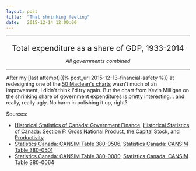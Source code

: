 ```yaml
---
layout: post
title:  "That shrinking feeling"
date:   2015-12-14 12:00:00
---
```


* * *

<div id="shrinkTip" class="hidden">
  <p id="tipTop"><span id="tipTitle"></span></p>
  <p class="tipInfo"><span id="tipText1"></span></p>
</div>
<p class="shrinkTitle">Total expenditure as a share of GDP, 1933-2014</p>
<p class="shrinkSubTitle">All governments combined</p>
<div id="shrinkChart"></div>

* * *

After my [last attempt]({% post_url 2015-12-13-financial-safety %}) at redesigning one of the [50 Maclean's charts](http://www.macleans.ca/economy/economicanalysis/the-most-important-charts-for-the-canadian-economy-in-2016/) wasn't much of an improvement, I didn't think I'd try again. But the chart from Kevin Milligan on the shrinking share of government expenditures is pretty interesting... and really, really ugly. No harm in polishing it up, right?

Sources:

- [Historical Statistics of Canada: Government Finance](http://www.statcan.gc.ca/pub/11-516-x/sectionh/4057752-eng.htm#1), [Historical Statistics of Canada: Section F: Gross National Product, the Capital Stock, and Productivity](http://www.statcan.gc.ca/pub/11-516-x/sectionf/4057751-eng.htm)
- [Statistics Canada: CANSIM Table 380-0506](http://www5.statcan.gc.ca/cansim/a26?lang=eng&retrLang=eng&id=3800506&&pattern=&stByVal=1&p1=1&p2=50&tabMode=dataTable&csid=), [Statistics Canada: CANSIM Table 380-0501](http://www5.statcan.gc.ca/cansim/a26?lang=eng&retrLang=eng&id=3800501&pattern=&tabMode=dataTable&srchLan=-1&p1=-1&p2=9)
- [Statistics Canada: CANSIM Table 380-0080](http://www5.statcan.gc.ca/cansim/a26?lang=eng&retrLang=eng&id=3800080&&pattern=&stByVal=1&p1=1&p2=49&tabMode=dataTable&csid=), [Statistics Canada: CANSIM Table 380-0064](http://www5.statcan.gc.ca/cansim/a26?lang=eng&retrLang=eng&id=3800064&pattern=&tabMode=dataTable&srchLan=-1&p1=-1&p2=9)

<style>

#shrinkChart text {
  font-size: 10px;
}

#shrinkChart .axis path,
#shrinkChart .axis line {
  fill: none;
  stroke: #000;
  shape-rendering: crispEdges;
}

.shrinkTitle {
	font-size: 1.5em;
	margin-bottom: 0;
  text-align: center;
}

.shrinkSubTitle {
	font-style: italic;
	text-align: center;
}

.x.axis path {
  display: none;
}

.line {
  fill: none;
  stroke-linecap: "round";
  stroke-width: 1.5px;
}

.histLine {
	stroke: #FF4D4C;
}

.sna1968Line {
	stroke: #FF0000;
}

.snaModernLine {
	stroke: #7F2626;
}

.histCircle {
	fill: #FF4D4C;
}

.sna1968Circle {
	fill: #FF0000;
}

.snaModernCircle {
	fill: #7F2626;
}

/* Tooltip */
.hidden {
  display: none;
}

#shrinkTip {
  border: 1px solid black;
  border-radius: 5px;
  background-color: white;
  box-shadow: 2px 2px 2px 3px rgba(0, 0, 0, 0.05);
  position: absolute;
  width: 225px;
  height: auto;
  padding: 10px;
  pointer-events: none;
}

#shrinkTip strong {
  font-weight: bold;
}

#shrinkTip #tipTop {
  font-size: 16px;
  font-weight: bold;
  margin-bottom: 10px !important;
}

#shrinkTip .tipInfo {
  font-size: 12px;
  margin: 0;
}

.hidden {
  display: none;
}

</style>

<script src="https://cdnjs.cloudflare.com/ajax/libs/queue-async/1.0.7/queue.min.js"></script>

<script>

shrinkChart();

var coordinates = [0, 0];
var body = d3.select("body")
    .on("mousemove", function() {
      coordinates = d3.mouse(this);
    })
    .on("mousedown", function() {
      coordinates = d3.mouse(this);
    });

function shrinkChart() {

	var margin = {top: 20, right: 20, bottom: 30, left: 50},
	    width = 740 - margin.left - margin.right,
	    height = 300 - margin.top - margin.bottom;

	var parseDate = d3.time.format("%Y").parse;
	var percentFormat = d3.format("%");

	var dataSources = ["Historical Statistics of Canada", "1968 System of National Accounts", "Modern System of National Accounts"];
	var dataColours = ["#FF4D4C", "#FF0000", "#7F2626"];

	var x = d3.time.scale()
	    .range([0, width]);

	var y = d3.scale.linear()
	    .range([height, 0]);

	var xAxis = d3.svg.axis()
	    .scale(x)
	    .orient("bottom");

	var yAxis = d3.svg.axis()
	    .scale(y)
	    .orient("left")
	    .tickFormat(percentFormat);

	var lineTop = d3.svg.line()
	  .x(function(d) { return x(d.year); })
	  .y(function(d) { return y(1); });

	var lineBottom = d3.svg.line()
	  .x(function(d) { return x(d.year); })
	  .y(function(d) { return y(0); });

	var line = d3.svg.line()
	    .x(function(d) { return x(d.year); })
	    .y(function(d) { return y(d.gdpShare); });

	var svg = d3.select("#shrinkChart").append("svg")
	    .attr("width", width + margin.left + margin.right)
	    .attr("height", height + margin.top + margin.bottom)
	  .append("g")
	    .attr("transform", "translate(" + margin.left + "," + margin.top + ")");

	queue()
	  .defer(d3.csv, "{{ site.baseurl }}/data/2015/12/share_historical.csv", type)
	  .defer(d3.csv, "{{ site.baseurl }}/data/2015/12/share_1968.csv", type)
	  .defer(d3.csv, "{{ site.baseurl }}/data/2015/12/share_modern.csv", type)
	  .await(ready);

	function ready (error, historical, sna1968, snaModern) {
	  if (error) throw error;

	  x.domain([d3.min(historical, function(d) { return d.year; }), 
	  	d3.max(snaModern, function(d) { return d.year; })]);
	  y.domain([d3.min(sna1968, function(d) { return d.gdpShare; }), 
	  	d3.max(snaModern, function(d) { return d.gdpShare; })]);

	  console.log(y.domain());

	  svg.append("g")
	      .attr("class", "x axis")
	      .attr("transform", "translate(0," + height + ")")
	      .call(xAxis);

	  svg.append("g")
	      .attr("class", "y axis")
	      .call(yAxis)
	    .append("text")
	      .attr("transform", "rotate(-90)")
	      .attr("y", 6)
	      .attr("dy", ".71em")
	      .style("text-anchor", "end")
	      .text("% Share of GDP");

	  var histLine = svg.append("path")
		    .datum(historical)
		    .attr("class", "line histLine")
		    .attr("d", lineTop);

	  var sna1968Line = svg.append("path")
		    .datum(sna1968)
		    .attr("class", "line sna1968Line")
		    .attr("d", lineBottom);

	  var snaModernLine = svg.append("path")
		    .datum(snaModern)
		    .attr("class", "line snaModernLine")
		    .attr("d", lineTop);

		var histCircles = svg.selectAll("histCircles")
			.data(historical)
			.enter()
			.append("circle")
			.attr("class", "histCircle")
			.attr("cx", function(d) { return x(d.year); })
			.attr("cy", function(d) { return y(1); })
			.attr("r", 2)
			.on("mouseover", function(d) { showTooltip(d, dataSources[0]); })
			.on("mouseout", function(d) { d3.select("#shrinkTip").classed("hidden", true); });

		var sna1968Circles = svg.selectAll("sna1968Circles")
			.data(sna1968)
			.enter()
			.append("circle")
			.attr("class", "sna1968Circle")
			.attr("cx", function(d) { return x(d.year); })
			.attr("cy", function(d) { return y(0); })
			.attr("r", 2)
			.on("mouseover", function(d) { showTooltip(d, dataSources[1]); })
			.on("mouseout", function(d) { d3.select("#shrinkTip").classed("hidden", true); });

		var snaModernCircles = svg.selectAll("snaModernCircles")
			.data(snaModern)
			.enter()
			.append("circle")
			.attr("class", "snaModernCircle")
			.attr("cx", function(d) { return x(d.year); })
			.attr("cy", function(d) { return y(1); })
			.attr("r", 2)
			.on("mouseover", function(d) { showTooltip(d, dataSources[2]); })
			.on("mouseout", function(d) { d3.select("#shrinkTip").classed("hidden", true); });

		function showTooltip(d, source) {
			var xPos = coordinates[0] + 15;
        if (x(d.year) > width / 2) {
          xPos = coordinates[0] - 250;
        }
        var yPos = coordinates[1];
        d3.select("#shrinkTip")
          .style("left", xPos + "px")
          .style("top", yPos + "px");

				d3.select("#shrinkTip")
          .select("#tipTitle").text(source + " – " + d.year.getFullYear());
        d3.select("#shrinkTip")
          .select("#tipText1").text(percentFormat(d.gdpShare));

        d3.select("#shrinkTip").classed("hidden", false);
		}

		histLine.transition()
			.duration(1000)
			.attr("d", line);

		sna1968Line.transition()
			.duration(1000)
			.attr("d", line);

		snaModernLine.transition()
			.duration(1000)
			.attr("d", line);

		histCircles.transition()
			.duration(1000)
			.attr("cy", function(d) { return y(d.gdpShare); });

		sna1968Circles.transition()
			.duration(1000)
			.attr("cy", function(d) { return y(d.gdpShare); });

		snaModernCircles.transition()
			.duration(1000)
			.attr("cy", function(d) { return y(d.gdpShare); });

	var legend = svg.selectAll(".legend")
		  .data(dataSources)
		.enter().append("g")
		  .attr("class", "legend")
		  .attr("transform", function(d, i) { return "translate(0," + (height - 80 + (i * 20)) + ")"; });

  legend.append("rect")
      .attr("x", width - 18)
      .attr("width", 18)
      .attr("height", 18)
      .style("fill", function(d, i) { return dataColours[i]; });

  legend.append("text")
      .attr("x", width - 24)
      .attr("y", 9)
      .attr("dy", ".35em")
      .style("text-anchor", "end")
      .text(function(d) { return d; });
	}

	function type(d) {
		d.year = parseDate(d.year);
    d.gdpShare = +d.gdpShare;

    return d;
	}

}

</script>